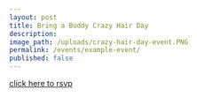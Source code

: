 ```yaml
---
layout: post
title: Bring a Buddy Crazy Hair Day
description:
image_path: /uploads/crazy-hair-day-event.PNG
permalink: /events/example-event/
published: false
---
```



[click here to rsvp](javascript:void(location.href='mailto:'+String.fromCharCode(109,114,115,46,106,97,117,99,104,46,105,98,98,97,64,103,109,97,105,108,46,99,111,109)+'?subject=bring%20a%20buddy'))